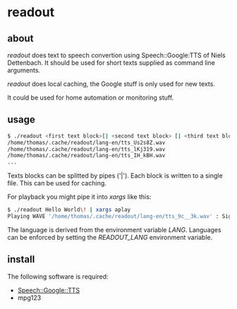 readout
=======

about
-----

*readout* does text to speech convertion using Speech::Google:TTS of
Niels Dettenbach. It should be used for short texts supplied as
command line arguments.

*readout* does local caching, the Google stuff is only used for new
texts.

It could be used for home automation or monitoring stuff.


usage
-----

```bash
$ ./readout <first text block>[| <second text block> [| <third text block>] ...]
/home/thomas/.cache/readout/lang-en/tts_Us2s8Z.wav
/home/thomas/.cache/readout/lang-en/tts_lKj319.wav
/home/thomas/.cache/readout/lang-en/tts_IH_kBH.wav
...
```

Texts blocks can be splitted by pipes ('|'). Each block is written to a single
file. This can be used for caching.

For playback you might pipe it into *xargs* like this:

```bash
$ ./readout Hello World\! | xargs aplay
Playing WAVE '/home/thomas/.cache/readout/lang-en/tts_9c__3k.wav' : Signed 16 bit Little Endian, Rate 16000 Hz, Mono
```

The language is derived from the environment variable *LANG*. Languages can
be enforced by setting the *READOUT_LANG* environment variable.


install
-------

The following software is required:

* [Speech::Google::TTS](http://www.syndicat.com/open_source/google/perl/googletts/)
* mpg123
